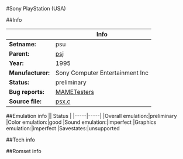 #Sony PlayStation (USA)

##Info

||Info|
|-----|-----|
|**Setname:**|psu
|**Parent:**|[psj](psj.md)
|**Year:**|1995
|**Manufacturer:**|Sony Computer Entertainment Inc
|**Status:**|preliminary
|**Bug reports:**|[MAMETesters](http://mametesters.org/view_all_set.php?type=1&temporary=y&search=psx.c)
|**Source file:**|[psx.c](https://github.com/mamedev/mame/blob/master/src/mess/drivers/psx.c)

##Emulation info
|| Status |
|-----|-----|
|Overall emulation:|preliminary
|Color emulation:|good
|Sound emulation:|imperfect
|Graphics emulation:|imperfect
|Savestates:|unsupported

##Tech info

##Romset info

<!--- START OF EDITED COMMENT DO NOT TOUCH TEXT ABOVE-->
